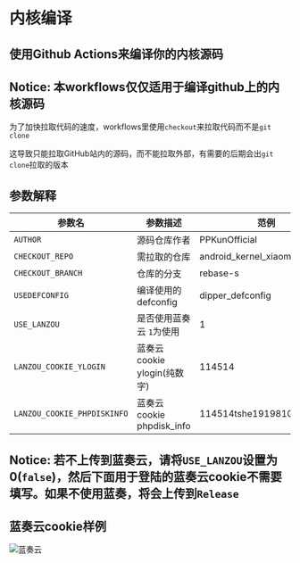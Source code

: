 # 内核编译
## 使用Github Actions来编译你的内核源码

## Notice: 本workflows仅仅适用于编译github上的内核源码

为了加快拉取代码的速度，workflows里使用`checkout`来拉取代码而不是`git clone`

这导致只能拉取GitHub站内的源码，而不能拉取外部，有需要的后期会出`git clone`拉取的版本

## 参数解释

| 参数名 | 参数描述 | 范例 |
| ------------ | -------------------- | ------------ |
| `AUTHOR` | 源码仓库作者 | PPKunOfficial |
| `CHECKOUT_REPO` | 需拉取的仓库 | android_kernel_xiaomi_sdm845 |
| `CHECKOUT_BRANCH` | 仓库的分支 | rebase-s |
| `USEDEFCONFIG` | 编译使用的defconfig| dipper_defconfig |
| `USE_LANZOU` | 是否使用蓝奏云 `1`为使用 | 1 |
| `LANZOU_COOKIE_YLOGIN` | 蓝奏云cookie ylogin(纯数字) | 114514 |
| `LANZOU_COOKIE_PHPDISKINFO` | 蓝奏云cookie phpdisk_info | 114514tshe1919810c |

## Notice: 若不上传到蓝奏云，请将`USE_LANZOU`设置为0(`false`)，然后下面用于登陆的蓝奏云cookie不需要填写。如果不使用蓝奏，将会上传到`Release`

## 蓝奏云cookie样例

![蓝奏云](https://raw.githubusercontent.com/PPKunOfficial/Compile_Kernel/main/lanzou_example.png)